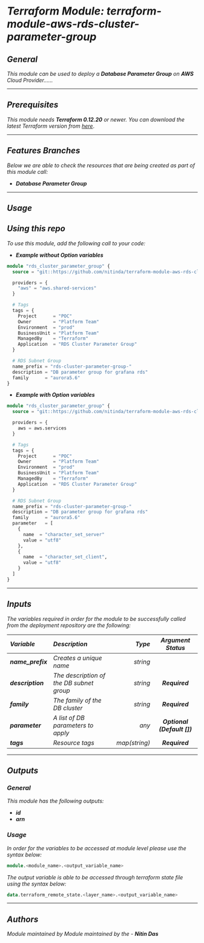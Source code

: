 # _Terraform Module: terraform-module-aws-rds-cluster-parameter-group_


## _General_

_This module can be used to deploy a_ _**Database Parameter Group** on **AWS** Cloud Provider......_


---

## _Prerequisites_

_This module needs **Terraform 0.12.20** or newer._
_You can download the latest Terraform version from_ [_here_](https://www.terraform.io/downloads.html).



---

## _Features Branches_

_Below we are able to check the resources that are being created as part of this module call:_

- _**Database Parameter Group**_


---

## _Usage_

## _Using this repo_

_To use this module, add the following call to your code:_

* _**Example without Option variables**_

```tf
module "rds_cluster_parameter_group" {
  source = "git::https://github.com/nitinda/terraform-module-aws-rds-cluster-parameter-group.git?ref=master"

  providers = {
    "aws" = "aws.shared-services"
  }

  # Tags
  tags = {
    Project      = "POC"
    Owner        = "Platform Team"
    Environment  = "prod"
    BusinessUnit = "Platform Team"
    ManagedBy    = "Terraform"
    Application  = "RDS Cluster Parameter Group"
  }

  # RDS Subnet Group
  name_prefix = "rds-cluster-parameter-group-"
  description = "DB parameter group for grafana rds"
  family      = "aurora5.6"
}
```

* _**Example with Option variables**_

```tf
module "rds_cluster_parameter_group" {
  source = "git::https://github.com/nitinda/terraform-module-aws-rds-cluster-parameter-group.git?ref=master"

  providers = {
    aws = aws.services
  }

  # Tags
  tags = {
    Project      = "POC"
    Owner        = "Platform Team"
    Environment  = "prod"
    BusinessUnit = "Platform Team"
    ManagedBy    = "Terraform"
    Application  = "RDS Cluster Parameter Group"
  }

  # RDS Subnet Group
  name_prefix = "rds-cluster-parameter-group-"
  description = "DB parameter group for grafana rds"
  family      = "aurora5.6"
  parameter   = [
    {
      name  = "character_set_server"
      value = "utf8"
    },
    {
      name  = "character_set_client",
      value = "utf8"
    }
  ]
}
```

---

## _Inputs_

_The variables required in order for the module to be successfully called from the deployment repository are the following:_

|**_Variable_** | **_Description_** | **_Type_** | **_Argument Status_** |
|:----|:----|-----:|:---:|
| **_name\_prefix_** | _Creates a unique name_ | _string_ |
| **_description_** | _The description of the DB subnet group_ | _string_ | **_Required_** |
| **_family_** | _The family of the DB cluster_ | _string_ | **_Required_** |
| **_parameter_** | _A list of DB parameters to apply_ | _any_ | **_Optional (Default [])_** |
| **_tags_** | _Resource tags_ | _map(string)_ | **_Required_** |


---


## _Outputs_

### _General_

_This module has the following outputs:_


* **_id_**
* **_arn_**


### _Usage_

_In order for the variables to be accessed at module level please use the syntax below:_

```tf
module.<module_name>.<output_variable_name>
```


_The output variable is able to be accessed through terraform state file using the syntax below:_

```tf
data.terraform_remote_state.<layer_name>.<output_variable_name>
```

---



## _Authors_

_Module maintained by Module maintained by the -_ **_Nitin Das_**